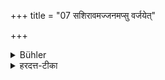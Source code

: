+++
title = "07 सशिरावमज्जनमप्सु वर्जयेत्"

+++

<details><summary>Bühler</summary>

7. Let him not submerge his head together with his body (in bathing),
</details>

<details><summary>हरदत्त-टीका</summary>

## सूत्रम्
सशिरा वमज्जनमप्सु वर्जयेत ॥७॥  
### टिप्पनी
**वमज्जनम्** अवमज्जनम् । 

'वष्टि वागुरिरल्लोपमवाप्योरुपसर्गयो'रित्य् अकारलोपः ।  
तत् **सशिरा** वर्जयेत् ।  
सह शिरसा स्नानं न कुर्यात् ।  

अवगाहन-विधयः सर्वे स्नातक-व्यतिरिक्ते चरितार्थाः, नैमित्तिकाश् च ।  
स्नातकस्य तु नित्य-स्नानम् अवगाहन-रूपं न भवतीत्य् आचार्यस्य पक्षः ॥ ७ ॥
</details>
